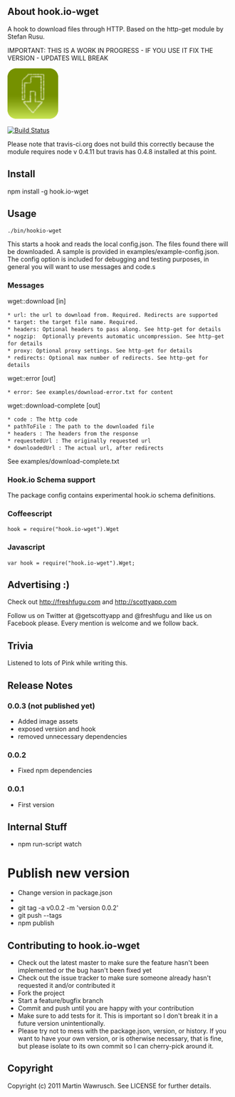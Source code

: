 ## About hook.io-wget

A hook to download files through HTTP. Based on the http-get module by Stefan Rusu.

IMPORTANT: THIS IS A WORK IN PROGRESS - IF YOU USE IT FIX THE VERSION - UPDATES WILL BREAK

![Wget Icon](http://github.com/scottyapp/hook.io-wget/raw/master/assets/wget114x114.png)

[![Build Status](https://secure.travis-ci.org/scottyapp/hook.io-wget.png)](http://travis-ci.org/scottyapp/hook.io-wget.png)

Please note that travis-ci.org does not build this correctly because the module requires node v 0.4.11 but travis has 0.4.8 installed at this point.

## Install

npm install -g hook.io-wget

## Usage

	./bin/hookio-wget 

This starts a hook and reads the local config.json. The files found there will be downloaded. A sample is provided in examples/example-config.json. The config
option is included for debugging and testing purposes, in general you will want to use messages and code.s

### Messages

wget::download [in]

	* url: the url to download from. Required. Redirects are supported
	* target: the target file name. Required.
	* headers: Optional headers to pass along. See http-get for details
	* nogzip:  Optionally prevents automatic uncompression. See http-get for details
	* proxy: Optional proxy settings. See http-get for details
	* redirects: Optional max number of redirects. See http-get for details

wget::error [out]

	* error: See examples/download-error.txt for content

wget::download-complete [out]

	* code : The http code
	* pathToFile : The path to the downloaded file
	* headers : The headers from the response
	* requestedUrl : The originally requested url
	* downloadedUrl : The actual url, after redirects

See examples/download-complete.txt

### Hook.io Schema support 

The package config contains experimental hook.io schema definitions. 

### Coffeescript

	hook = require("hook.io-wget").Wget
 
### Javascript

	var hook = require("hook.io-wget").Wget;

## Advertising :)

Check out http://freshfugu.com and http://scottyapp.com

Follow us on Twitter at @getscottyapp and @freshfugu and like us on Facebook please. Every mention is welcome and we follow back.

## Trivia

Listened to lots of Pink while writing this.

## Release Notes

### 0.0.3 (not published yet)

* Added image assets
* exposed version and hook
* removed unnecessary dependencies

### 0.0.2

* Fixed npm dependencies

### 0.0.1

* First version

## Internal Stuff

* npm run-script watch

# Publish new version

* Change version in package.json
* 
* git tag -a v0.0.2 -m 'version 0.0.2'
* git push --tags
* npm publish

## Contributing to hook.io-wget
 
* Check out the latest master to make sure the feature hasn't been implemented or the bug hasn't been fixed yet
* Check out the issue tracker to make sure someone already hasn't requested it and/or contributed it
* Fork the project
* Start a feature/bugfix branch
* Commit and push until you are happy with your contribution
* Make sure to add tests for it. This is important so I don't break it in a future version unintentionally.
* Please try not to mess with the package.json, version, or history. If you want to have your own version, or is otherwise necessary, that is fine, but please isolate to its own commit so I can cherry-pick around it.

## Copyright

Copyright (c) 2011 Martin Wawrusch. See LICENSE for
further details.



